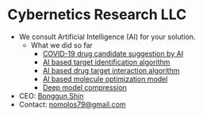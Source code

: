 # Cybernetics Research LLC


* We consult Artificial Intelligence (AI) for your solution.
  * What we did so far
    * [COVID-19 drug candidate suggestion by AI](https://bgshin.github.io/assets/pdf/covid.pdf)
    * [AI based target identification algorithm](https://bgshin.github.io/assets/pdf/wx.pdf)
    * [AI based drug target interaction algorithm](https://bgshin.github.io/assets/pdf/mtdti.pdf)
    * [AI based molecule optimization model](https://arxiv.org/abs/2010.13908)
    * [Deep model compression](https://bgshin.github.io/assets/pdf/shin_19b.pdf)
* CEO: [Bonggun Shin](http://bgshin.github.io/)
* Contact: [nomolos79@gmail.com](mailto:nomolos79@gmail.com)


